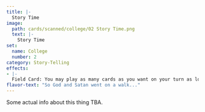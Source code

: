 ```yaml
---
title: |-
  Story Time
image: 
  path: cards/scanned/college/02 Story Time.png
  text: |-
    Story Time
set:
  name: College
  number: 2
category: Story-Telling
effects: 
- |-
  Field Card: You may play as many cards as you want on your turn as long as you tell a story with them. The cards are immune to each other for this turn only. Discard ones you fail to tell a story with.
flavor-text: "So God and Satan went on a walk..."
---
```

Some actual info about this thing TBA.
